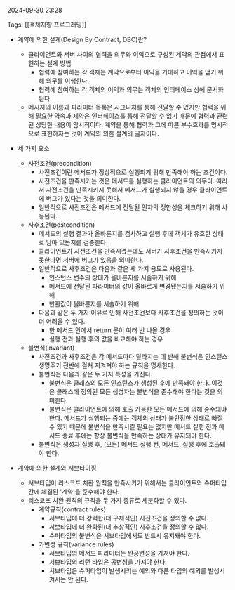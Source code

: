 
2024-09-30 23:28

Tags: [[객체지향 프로그래밍]]

- 계약에 의한 설계(Design By Contract, DBC)란?
	- 클라이언트와 서버 사이의 협력을 의무와 이익으로 구성된 계약의 관점에서 표현하는 설계 방법
		- 협력에 참여하는 각 객체는 계약으로부터 이익을 기대하고 이익을 얻기 위해 의무를 이행한다.
		- 협력에 참여하는 각 객체의 이익과 의무는 객체의 인터페이스 상에 문서화된다.
	- 메시지의 이름과 파라미터 목록은 시그니처를 통해 전달할 수 있지만 협력을 위해 필요한 약속과 제약은 인터페이스를 통해 전달할 수 없기 때문에 협력과 관련된 상당한 내용이 암시적이다. 계약을 통해 협력과 그에 따른 부수효과를 명시적으로 표현하자는 것이 계약의 의한 설계의 골자이다.

- 세 가지 요소
	- 사전조건(precondition)
		- 사전조건이란 메서드가 정상적으로 실행되기 위해 만족해야 하는 조건이다.
		- 사전조건을 만족시키는 것은 메서드를 실행하는 클라이언트의 의무다. 따라서 사전조건을 만족시키지 못해서 메서드가 실행되지 않을 경우 클라이언트에 버그가 있다는 것을 의미한다.
		- 일반적으로 사전조건은 메서드에 전달된 인자의 정합성을 체크하기 위해 사용된다.
	- 사후조건(postcondition)
		- 메서드의 실행 결과가 올바른지를 검사하고 실행 후에 객체가 유효한 상태로 남아 있는지를 검증한다.
		- 클라이언트가 사전조건을 만족시켰는데도 서버가 사후조건을 만족시키지 못한다면 서버에 버그가 있음을 의미한다.
		- 일반적으로 사후조건은 다음과 같은 세 가지 용도로 사용된다.
			- 인스턴스 변수의 상태가 올바른지를 서술하기 위해
			- 메서드에 전달된 파라미터의 값이 올바르게 변경됐는지를 서술하기 위해
			- 반환값이 올바른지를 서술하기 위해
		- 다음과 같은 두 가지 이유로 인해 사전조건보다 사후조건을 정의하는 것이 더 어려울 수 있다.
			- 한 메서드 안에서 return 문이 여러 번 나올 경우
			- 실행 전과 실행 후의 값을 비교해야 하는 경우
	- 불변식(invariant)
		- 사전조건과 사후조건은 각 메서드마다 달라지는 데 반해 불변식은 인스턴스 생명주기 전반에 걸쳐 지켜져야 하는 규칙을 명세한다.
		- 불변식은 다음과 같은 두 가지 특성을 가진다.
			- 불변식은 클래스의 모든 인스턴스가 생성된 후에 만족돼야 한다. 이것은 클래스에 정의된 모든 생성자는 불변식을 준수해야 한다는 것을 의미한다.
			- 불변식은 클라이언트에 의해 호출 가능한 모든 메서드에 의해 준수돼야 한다. 메서드가 실행되는 중에는 객체의 상태가 불안정한 상태로 빠질 수 있기 때문에 불변식을 만족시킬 필요는 없지만 메서드 실행 전과 메서드 종료 후에는 항상 불변식을 만족하는 상태가 유지돼야 한다.
		- 불변식은 생성자 실행 후, (모든) 메서드 실행 전, 메서드, 실행 후에 호출돼야 한다.

- 계약에 의한 설계와 서브타이핑
	- 서브타입이 리스코프 치환 원칙을 만족시키기 위해서는 클라이언트와 슈퍼타입 간에 체결된 '계약'을 준수해야 한다. 
	- 리스코프 치환 원칙의 규칙을 두 가지 종류로 세분화할 수 있다.
		- 계약규칙(contract rules)
			- 서브타입에 더 강력한(더 구체적인) 사전조건을 정의할 수 없다.
			- 서브타입에 더 완화된(더 추상적인) 사후조건을 정의할 수 없다.
			- 슈퍼타입의 불변식은 서브타입에서도 반드시 유지돼야 한다.
		- 가변성 규칙(variance rules)
			- 서브타입의 메서드 파라미터는 반공변성을 가져야 한다.
			- 서브타입의 리턴 타입은 공변성을 가져야 한다.
			- 서브타입은 슈퍼타입이 발생시키는 예외와 다른 타입의 예외를 발생시켜서는 안 된다.


